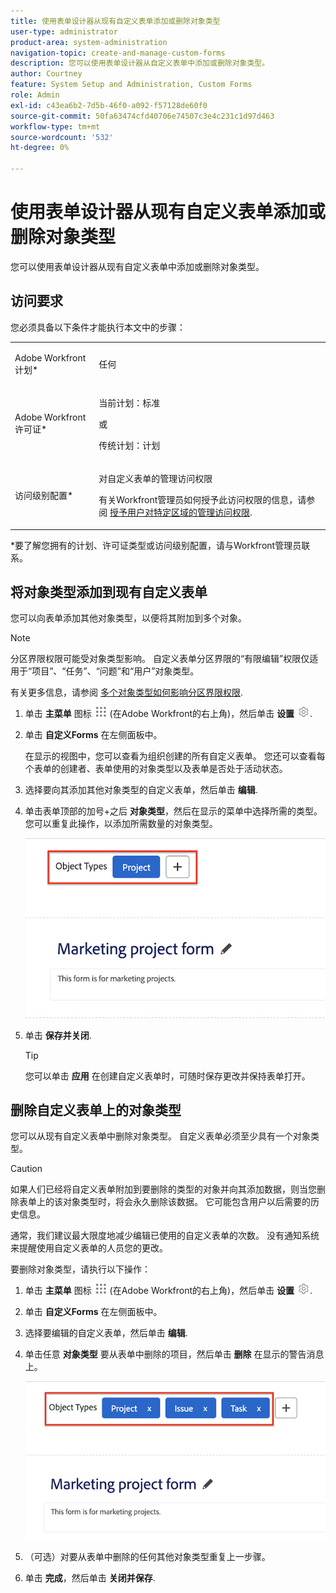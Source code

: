 ```yaml
---
title: 使用表单设计器从现有自定义表单添加或删除对象类型
user-type: administrator
product-area: system-administration
navigation-topic: create-and-manage-custom-forms
description: 您可以使用表单设计器从自定义表单中添加或删除对象类型。
author: Courtney
feature: System Setup and Administration, Custom Forms
role: Admin
exl-id: c43ea6b2-7d5b-46f0-a092-f57128de60f0
source-git-commit: 50fa63474cfd40706e74507c3e4c231c1d97d463
workflow-type: tm+mt
source-wordcount: '532'
ht-degree: 0%

---
```


# 使用表单设计器从现有自定义表单添加或删除对象类型

您可以使用表单设计器从现有自定义表单中添加或删除对象类型。

## 访问要求

您必须具备以下条件才能执行本文中的步骤：

<table style="table-layout:auto"> 
 <col> 
 <col> 
 <tbody> 
  <tr data-mc-conditions=""> 
   <td role="rowheader"> <p>Adobe Workfront计划*</p> </td> 
   <td>任何</td> 
  </tr> 
  <tr> 
   <td role="rowheader">Adobe Workfront许可证*</td> 
   <td>
   <p>当前计划：标准</p>
   <p>或</p>
   <p>传统计划：计划</p></td> 
  </tr> 
  <tr data-mc-conditions=""> 
   <td role="rowheader">访问级别配置*</td> 
   <td><p>对自定义表单的管理访问权限</p> <p>有关Workfront管理员如何授予此访问权限的信息，请参阅 <a href="/help/quicksilver/administration-and-setup/add-users/configure-and-grant-access/grant-users-admin-access-certain-areas.md" class="MCXref xref">授予用户对特定区域的管理访问权限</a>.</p></td> 
  </tr>  
 </tbody> 
</table>

&#42;要了解您拥有的计划、许可证类型或访问级别配置，请与Workfront管理员联系。

## 将对象类型添加到现有自定义表单

您可以向表单添加其他对象类型，以便将其附加到多个对象。

>[!NOTE]
>
>分区界限权限可能受对象类型影响。 自定义表单分区界限的“有限编辑”权限仅适用于“项目”、“任务”、“问题”和“用户”对象类型。
>
>有关更多信息，请参阅 [多个对象类型如何影响分区界限权限](/help/quicksilver/administration-and-setup/customize-workfront/create-manage-custom-forms/form-designer/design-a-form/organize-a-form.md#how-multiple-object-types-can-affect-section-break-permissions).


1. 单击 **主菜单** 图标 ![](assets/main-menu-icon.png) (在Adobe Workfront的右上角)，然后单击 **设置** ![](assets/gear-icon-settings.png).

1. 单击 **自定义Forms** 在左侧面板中。

   在显示的视图中，您可以查看为组织创建的所有自定义表单。 您还可以查看每个表单的创建者、表单使用的对象类型以及表单是否处于活动状态。

1. 选择要向其添加其他对象类型的自定义表单，然后单击 **编辑**.

1. 单击表单顶部的加号+之后 **对象类型**，然后在显示的菜单中选择所需的类型。 您可以重复此操作，以添加所需数量的对象类型。

   ![](assets/add-new-object.png)

1. 单击 **保存并关闭**.

   >[!TIP]
   >
   >您可以单击 **应用** 在创建自定义表单时，可随时保存更改并保持表单打开。

## 删除自定义表单上的对象类型

您可以从现有自定义表单中删除对象类型。 自定义表单必须至少具有一个对象类型。

>[!CAUTION]
>
>如果人们已经将自定义表单附加到要删除的类型的对象并向其添加数据，则当您删除表单上的该对象类型时，将会永久删除该数据。 它可能包含用户以后需要的历史信息。
>
>通常，我们建议最大限度地减少编辑已使用的自定义表单的次数。 没有通知系统来提醒使用自定义表单的人员您的更改。

要删除对象类型，请执行以下操作：

1. 单击 **主菜单** 图标 ![](assets/main-menu-icon.png) (在Adobe Workfront的右上角)，然后单击 **设置** ![](assets/gear-icon-settings.png).

1. 单击 **自定义Forms** 在左侧面板中。
1. 选择要编辑的自定义表单，然后单击 **编辑**.
1. 单击任意 **对象类型** 要从表单中删除的项目，然后单击 **删除** 在显示的警告消息上。

   ![](assets/delete-object-types.png)

1. （可选）对要从表单中删除的任何其他对象类型重复上一步骤。
1. 单击 **完成**，然后单击 **关闭并保存**.
